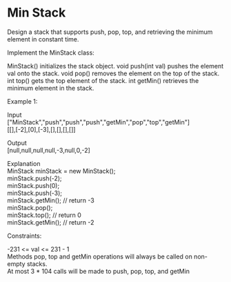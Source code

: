 # Min Stack

Design a stack that supports push, pop, top, and retrieving the minimum element in constant time.  

Implement the MinStack class:  

MinStack() initializes the stack object.
void push(int val) pushes the element val onto the stack.
void pop() removes the element on the top of the stack.
int top() gets the top element of the stack.
int getMin() retrieves the minimum element in the stack.  
 

Example 1:  

Input  
["MinStack","push","push","push","getMin","pop","top","getMin"]  
[[],[-2],[0],[-3],[],[],[],[]]

Output  
[null,null,null,null,-3,null,0,-2]  

Explanation  
MinStack minStack = new MinStack();  
minStack.push(-2);  
minStack.push(0);  
minStack.push(-3);  
minStack.getMin(); // return -3  
minStack.pop();  
minStack.top();    // return 0  
minStack.getMin(); // return -2  
 

Constraints:

-231 <= val <= 231 - 1  
Methods pop, top and getMin operations will always be called on non-empty stacks.  
At most 3 * 104 calls will be made to push, pop, top, and getMin